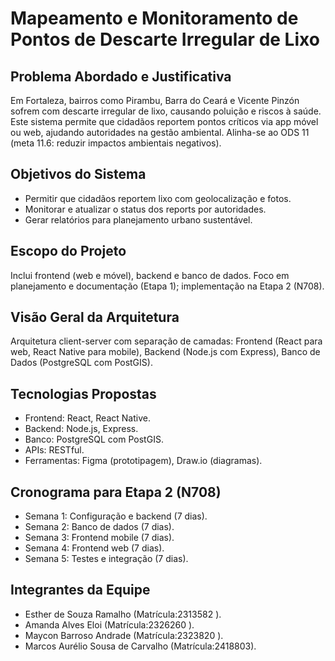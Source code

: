 # Mapeamento e Monitoramento de Pontos de Descarte Irregular de Lixo

## Problema Abordado e Justificativa
Em Fortaleza, bairros como Pirambu, Barra do Ceará e Vicente Pinzón sofrem com descarte irregular de lixo, causando poluição e riscos à saúde. Este sistema permite que cidadãos reportem pontos críticos via app móvel ou web, ajudando autoridades na gestão ambiental. Alinha-se ao ODS 11 (meta 11.6: reduzir impactos ambientais negativos).

## Objetivos do Sistema
- Permitir que cidadãos reportem lixo com geolocalização e fotos.
- Monitorar e atualizar o status dos reports por autoridades.
- Gerar relatórios para planejamento urbano sustentável.

## Escopo do Projeto
Inclui frontend (web e móvel), backend e banco de dados. Foco em planejamento e documentação (Etapa 1); implementação na Etapa 2 (N708).

## Visão Geral da Arquitetura
Arquitetura client-server com separação de camadas: Frontend (React para web, React Native para mobile), Backend (Node.js com Express), Banco de Dados (PostgreSQL com PostGIS).

## Tecnologias Propostas
- Frontend: React, React Native.
- Backend: Node.js, Express.
- Banco: PostgreSQL com PostGIS.
- APIs: RESTful.
- Ferramentas: Figma (prototipagem), Draw.io (diagramas).

## Cronograma para Etapa 2 (N708)
- Semana 1: Configuração e backend (7 dias).
- Semana 2: Banco de dados (7 dias).
- Semana 3: Frontend mobile (7 dias).
- Semana 4: Frontend web (7 dias).
- Semana 5: Testes e integração (7 dias).

## Integrantes da Equipe
- Esther de Souza Ramalho (Matrícula:2313582 ).
- Amanda Alves Eloi (Matrícula:2326260 ).
- Maycon Barroso Andrade (Matrícula:2323820 ).
- Marcos Aurélio Sousa de Carvalho (Matrícula:2418803).
